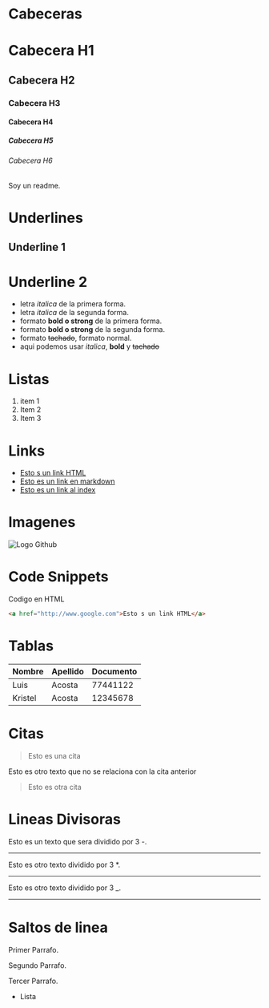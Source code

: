 # Cabeceras
# Cabecera H1
## Cabecera H2
### Cabecera H3
#### Cabecera H4
##### Cabecera H5
###### Cabecera H6

Soy un readme.

# Underlines

Underline 1
----------

Underline 2
===========

- letra *italica* de la primera forma.
- letra _italica_ de la segunda forma.
- formato **bold o strong** de la primera forma.
- formato __bold o strong__ de la segunda forma. 
- formato ~~tachado~~, formato normal. 
- aqui podemos usar *italica*, **bold** y ~~tachado~~

# Listas

1. item 1
2. Item 2
3. Item 3

# Links

- <a href="http://www.google.com">Esto s un link HTML</a>
- [Esto es un link en markdown](http://www.google.com)
- [Esto es un link al index](index.html)

# Imagenes
![Logo Github](https://github.githubassets.com/images/modules/logos_page/GitHub-Mark.png)

# Code Snippets
Codigo en HTML
```HTML
<a href="http://www.google.com">Esto s un link HTML</a>
```

# Tablas

| Nombre | Apellido | Documento |
| ------ | -------- | --------- |
| Luis | Acosta | 77441122 |
| Kristel | Acosta | 12345678 |

# Citas 

> Esto es una cita

Esto es otro texto que no se relaciona con la cita anterior
> Esto es otra cita 

# Lineas Divisoras
Esto es un texto que sera dividido por 3 -.

---

Esto es otro texto dividido por 3 *.

***

Esto es otro texto dividido por 3 _.

___

# Saltos de linea

Primer Parrafo.

Segundo Parrafo.

Tercer Parrafo.
- Lista